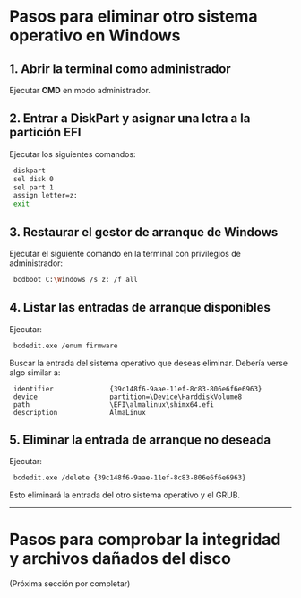 # Pasos para eliminar otro sistema operativo en Windows

## 1. Abrir la terminal como administrador
Ejecutar **CMD** en modo administrador.

## 2. Entrar a DiskPart y asignar una letra a la partición EFI
Ejecutar los siguientes comandos:
```sh
 diskpart
 sel disk 0
 sel part 1
 assign letter=z:
 exit
```

## 3. Restaurar el gestor de arranque de Windows
Ejecutar el siguiente comando en la terminal con privilegios de administrador:
```sh
 bcdboot C:\Windows /s z: /f all
```

## 4. Listar las entradas de arranque disponibles
Ejecutar:
```sh
 bcdedit.exe /enum firmware
```
Buscar la entrada del sistema operativo que deseas eliminar. Debería verse algo similar a:
```
 identifier              {39c148f6-9aae-11ef-8c83-806e6f6e6963}
 device                  partition=\Device\HarddiskVolume8
 path                    \EFI\almalinux\shimx64.efi
 description             AlmaLinux
```

## 5. Eliminar la entrada de arranque no deseada
Ejecutar:
```sh
 bcdedit.exe /delete {39c148f6-9aae-11ef-8c83-806e6f6e6963}
```
Esto eliminará la entrada del otro sistema operativo y el GRUB.

---

# Pasos para comprobar la integridad y archivos dañados del disco
(Próxima sección por completar)

